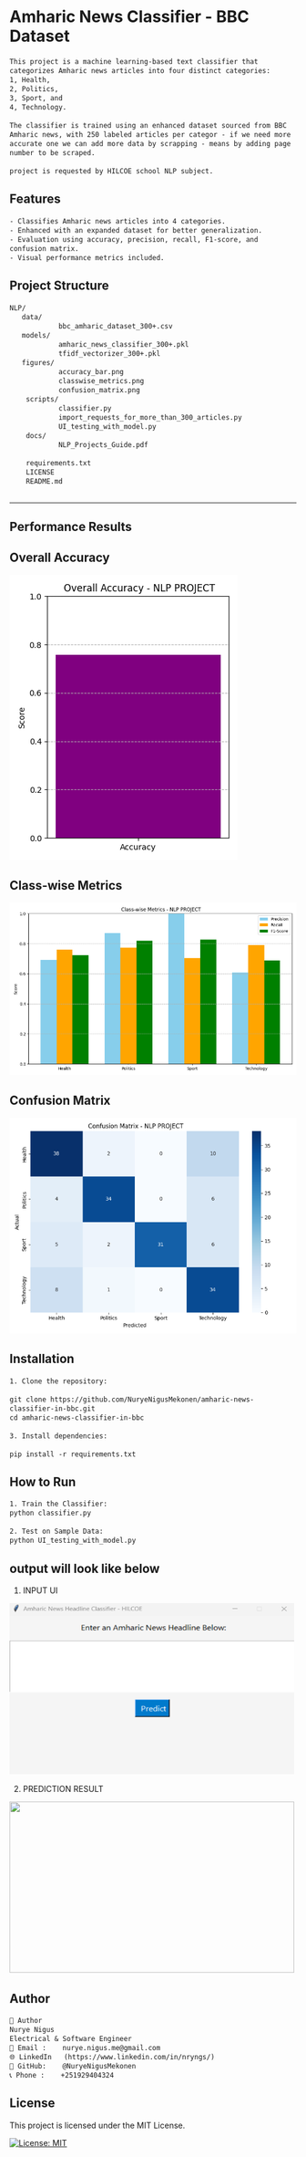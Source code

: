 # Amharic News Classifier - BBC Dataset
```
This project is a machine learning-based text classifier that categorizes Amharic news articles into four distinct categories: 
1, Health,
2, Politics,
3, Sport, and
4, Technology.

The classifier is trained using an enhanced dataset sourced from BBC Amharic news, with 250 labeled articles per categor - if we need more accurate one we can add more data by scrapping - means by adding page
number to be scraped.

project is requested by HILCOE school NLP subject.
```
##  Features
```
- Classifies Amharic news articles into 4 categories.
- Enhanced with an expanded dataset for better generalization.
- Evaluation using accuracy, precision, recall, F1-score, and confusion matrix.
- Visual performance metrics included.
```
##  Project Structure
```
NLP/
   data/
            bbc_amharic_dataset_300+.csv     
   models/
            amharic_news_classifier_300+.pkl 
            tfidf_vectorizer_300+.pkl        
   figures/
            accuracy_bar.png                
            classwise_metrics.png            
            confusion_matrix.png            
    scripts/
            classifier.py                    
            import_requests_for_more_than_300_articles.py 
            UI_testing_with_model.py         
    docs/
            NLP_Projects_Guide.pdf          

    requirements.txt                     
    LICENSE                              
    README.md                     


```
---

##  Performance Results

##  Overall Accuracy

![Accuracy](figures/accuracy_bar.png)

##  Class-wise Metrics

![Class Metrics](figures/classwise_metrics.png)

##  Confusion Matrix

![Confusion Matrix](figures/confusion_matrix.png)

##  Installation
```
1. Clone the repository:

git clone https://github.com/NuryeNigusMekonen/amharic-news-classifier-in-bbc.git
cd amharic-news-classifier-in-bbc

3. Install dependencies:

pip install -r requirements.txt
```
##  How to Run
```
1. Train the Classifier:
python classifier.py

2. Test on Sample Data:
python UI_testing_with_model.py
```
## output will look like below
1. INPUT UI  
<img src="figures/UI_for_input.png" width="500" height="300" />

2. PREDICTION RESULT  
<img src="figures/prediction_result.png" width="500" height="300" />


##  Author
```
👤 Author
Nurye Nigus
Electrical & Software Engineer
📧 Email :    nurye.nigus.me@gmail.com
🌐 LinkedIn   (https://www.linkedin.com/in/nryngs/)
🐙 GitHub:    @NuryeNigusMekonen
📞 Phone :    +251929404324

```
##  License

This project is licensed under the MIT License.

[![License: MIT](https://img.shields.io/badge/License-MIT-blue.svg)](LICENSE)
